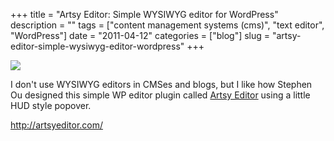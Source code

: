 +++
title = "Artsy Editor: Simple WYSIWYG editor for WordPress"
description = ""
tags = ["content management systems (cms)", "text editor", "WordPress"]
date = "2011-04-12"
categories = ["blog"]
slug = "artsy-editor-simple-wysiwyg-editor-wordpress"
+++



  <div class="notebook-screenshot"><a href="http://artsyeditor.com/"><img id='bluga-thumbnail-2500' class='bluga-thumbnail large' src='http://media.konigi.com/bluga/
wt4da48912e8bff_large.jpg'/></a></div><p>I don't use WYSIWYG editors in CMSes and blogs, but I like how Stephen Ou designed this simple WP editor plugin called <a href="http://artsyeditor.com/">Artsy Editor</a> using a little HUD style popover.</p>

    
  <a href="http://artsyeditor.com/">http://artsyeditor.com/</a>
